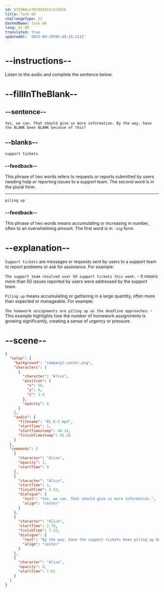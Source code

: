 ```yaml
---
id: 675d88ce781849512cd7d426
title: Task 60
challengeType: 22
dashedName: task-60
lang: pt-BR
translated: true
updatedAt: '2025-09-29T05:49:15.211Z'
---
```


<!-- (audio) Alice: Yes, we can. That should give us more information. By the way, have the support tickets been piling up because of this? -->

# --instructions--

Listen to the audio and complete the sentence below.

# --fillInTheBlank--

## --sentence--

`Yes, we can. That should give us more information. By the way, have the BLANK been BLANK because of this?`

## --blanks--

`support tickets`

### --feedback--

This phrase of two words refers to requests or reports submitted by users needing help or reporting issues to a support team. The second word is in the plural form.

---

`piling up`

### --feedback--

This phrase of two words means accumulating or increasing in number, often to an overwhelming amount. The first word is in `-ing` form.

# --explanation--

`Support tickets` are messages or requests sent by users to a support team to report problems or ask for assistance. For example:

`The support team resolved over 50 support tickets this week.` - It means more than 50 issues reported by users were addressed by the support team.

`Piling up` means accumulating or gathering in a large quantity, often more than expected or manageable. For example:

`The homework assignments are piling up as the deadline approaches.` - This example highlights how the number of homework assignments is growing significantly, creating a sense of urgency or pressure.

# --scene--

```json
{
  "setup": {
    "background": "company2-center.png",
    "characters": [
      {
        "character": "Alice",
        "position": {
          "x": 50,
          "y": 0,
          "z": 1.4
        },
        "opacity": 0
      }
    ],
    "audio": {
      "filename": "B1_6-2.mp3",
      "startTime": 1,
      "startTimestamp": 40.14,
      "finishTimestamp": 46.26
    }
  },
  "commands": [
    {
      "character": "Alice",
      "opacity": 1,
      "startTime": 0
    },
    {
      "character": "Alice",
      "startTime": 1,
      "finishTime": 3.52,
      "dialogue": {
        "text": "Yes, we can. That should give us more information.",
        "align": "center"
      }
    },
    {
      "character": "Alice",
      "startTime": 3.78,
      "finishTime": 7.12,
      "dialogue": {
        "text": "By the way, have the support tickets been piling up because of this?",
        "align": "center"
      }
    },
    {
      "character": "Alice",
      "opacity": 0,
      "startTime": 7.62
    }
  ]
}
```
